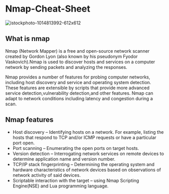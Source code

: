 # Nmap-Cheat-Sheet
![istockphoto-1014813992-612x612](https://user-images.githubusercontent.com/66991901/123725121-59a82400-d8af-11eb-845f-7e245d15a33d.jpg)

## What is nmap

Nmap (Network Mapper) is a free and open-source network scanner created by Gordon Lyon (also known by his pseudonym Fyodor Vaskovich).Nmap is used to discover hosts and services on a computer network by sending packets and analyzing the responses.

Nmap provides a number of features for probing computer networks, including host discovery and service and operating system detection. These features are extensible by scripts that provide more advanced service detection,vulnerability detection,and other features. Nmap can adapt to network conditions including latency and congestion during a scan.

## Nmap features

- Host discovery – Identifying hosts on a network. For example, listing the hosts that respond to TCP and/or ICMP requests or have a particular port open.
- Port scanning – Enumerating the open ports on target hosts.
- Version detection – Interrogating network services on remote devices to determine application name and version number.
- TCP/IP stack fingerprinting – Determining the operating system and hardware characteristics of network devices based on observations of network activity of said devices.
- Scriptable interaction with the target – using Nmap Scripting Engine(NSE) and Lua programming language.
